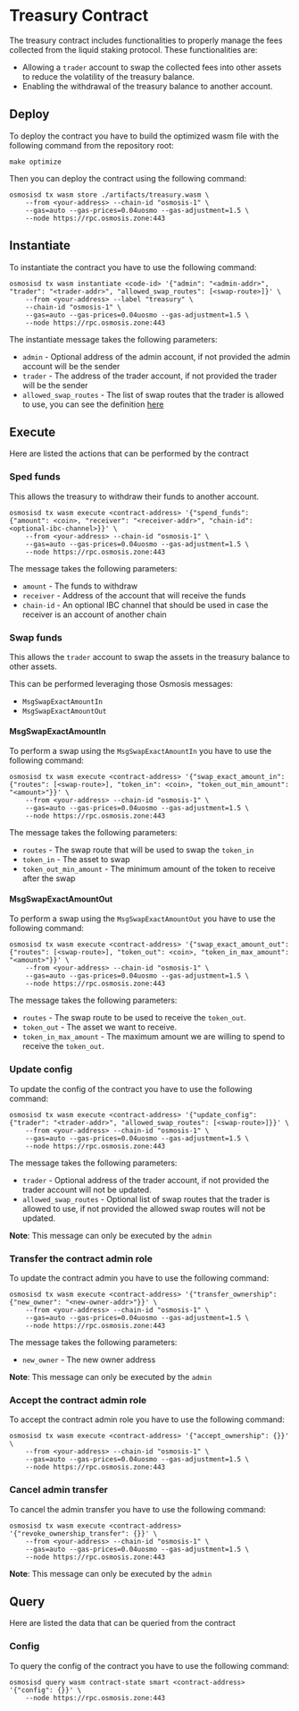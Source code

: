 # Treasury Contract

The treasury contract includes functionalities to properly manage the fees collected from the liquid staking protocol.
These functionalities are:

- Allowing a `trader` account to swap the collected fees into other assets to reduce the volatility of the treasury balance.
- Enabling the withdrawal of the treasury balance to another account.

## Deploy

To deploy the contract you have to build the optimized wasm file with the following command
from the repository root:

```shell
make optimize
```

Then you can deploy the contract using the following command:

```shell
osmosisd tx wasm store ./artifacts/treasury.wasm \
    --from <your-address> --chain-id "osmosis-1" \
    --gas=auto --gas-prices=0.04uosmo --gas-adjustment=1.5 \
    --node https://rpc.osmosis.zone:443
```

## Instantiate

To instantiate the contract you have to use the following command:

```shell
osmosisd tx wasm instantiate <code-id> '{"admin": "<admin-addr>", "trader": "<trader-addr>", "allowed_swap_routes": [<swap-route>]}' \
    --from <your-address> --label "treasury" \
    --chain-id "osmosis-1" \
    --gas=auto --gas-prices=0.04uosmo --gas-adjustment=1.5 \
    --node https://rpc.osmosis.zone:443
```

The instantiate message takes the following parameters:
- `admin` - Optional address of the admin account, if not provided the admin account will be the sender
- `trader` - The address of the trader account, if not provided the trader will be the sender
- `allowed_swap_routes` - The list of swap routes that the trader is allowed to use, you can see the definition [here](./src/state.rs#L20)

## Execute

Here are listed the actions that can be performed by the contract

### Sped funds

This allows the treasury to withdraw their funds to another account.

```shell
osmosisd tx wasm execute <contract-address> '{"spend_funds": {"amount": <coin>, "receiver": "<receiver-addr>", "chain-id": <optional-ibc-channel>}}' \
    --from <your-address> --chain-id "osmosis-1" \
    --gas=auto --gas-prices=0.04uosmo --gas-adjustment=1.5 \
    --node https://rpc.osmosis.zone:443
```

The message takes the following parameters:
- `amount` - The funds to withdraw
- `receiver` - Address of the account that will receive the funds
- `chain-id` - An optional IBC channel that should be used in case the receiver is an account of another chain

### Swap funds

This allows the `trader` account to swap the assets in the treasury balance to other assets.

This can be performed leveraging those Osmosis messages:
- `MsgSwapExactAmountIn`
- `MsgSwapExactAmountOut`

#### MsgSwapExactAmountIn

To perform a swap using the `MsgSwapExactAmountIn` you have to use the following command:

```shell
osmosisd tx wasm execute <contract-address> '{"swap_exact_amount_in": {"routes": [<swap-route>], "token_in": <coin>, "token_out_min_amount": "<amount>"}}' \
    --from <your-address> --chain-id "osmosis-1" \
    --gas=auto --gas-prices=0.04uosmo --gas-adjustment=1.5 \
    --node https://rpc.osmosis.zone:443
```

The message takes the following parameters:
- `routes` - The swap route that will be used to swap the `token_in`
- `token_in` - The asset to swap
- `token_out_min_amount` - The minimum amount of the token to receive after the swap

#### MsgSwapExactAmountOut

To perform a swap using the `MsgSwapExactAmountOut` you have to use the following command:

```shell
osmosisd tx wasm execute <contract-address> '{"swap_exact_amount_out": {"routes": [<swap-route>], "token_out": <coin>, "token_in_max_amount": "<amount>"}}' \
    --from <your-address> --chain-id "osmosis-1" \
    --gas=auto --gas-prices=0.04uosmo --gas-adjustment=1.5 \
    --node https://rpc.osmosis.zone:443
```

The message takes the following parameters:
- `routes` - The swap route to be used to receive the `token_out`.
- `token_out` - The asset we want to receive.
- `token_in_max_amount` - The maximum amount we are willing to spend to receive the `token_out`.

### Update config

To update the config of the contract you have to use the following command:

```shell
osmosisd tx wasm execute <contract-address> '{"update_config": {"trader": "<trader-addr>", "allowed_swap_routes": [<swap-route>]}}' \
    --from <your-address> --chain-id "osmosis-1" \
    --gas=auto --gas-prices=0.04uosmo --gas-adjustment=1.5 \
    --node https://rpc.osmosis.zone:443
```

The message takes the following parameters:
- `trader` - Optional address of the trader account, if not provided the trader account will not be updated.
- `allowed_swap_routes` - Optional list of swap routes that the trader is allowed to use, if not provided the allowed swap routes will not be updated.

**Note**: This message can only be executed by the `admin`

### Transfer the contract admin role

To update the contract admin you have to use the following command:

```shell
osmosisd tx wasm execute <contract-address> '{"transfer_ownership": {"new_owner": "<new-owner-addr>"}}' \
    --from <your-address> --chain-id "osmosis-1" \
    --gas=auto --gas-prices=0.04uosmo --gas-adjustment=1.5 \
    --node https://rpc.osmosis.zone:443
```

The message takes the following parameters:
- `new_owner` - The new owner address

**Note**: This message can only be executed by the `admin`

### Accept the contract admin role

To accept the contract admin role you have to use the following command:

```shell
osmosisd tx wasm execute <contract-address> '{"accept_ownership": {}}' \
    --from <your-address> --chain-id "osmosis-1" \
    --gas=auto --gas-prices=0.04uosmo --gas-adjustment=1.5 \
    --node https://rpc.osmosis.zone:443
```

### Cancel admin transfer

To cancel the admin transfer you have to use the following command:

```shell
osmosisd tx wasm execute <contract-address> '{"revoke_ownership_transfer": {}}' \
    --from <your-address> --chain-id "osmosis-1" \
    --gas=auto --gas-prices=0.04uosmo --gas-adjustment=1.5 \
    --node https://rpc.osmosis.zone:443
```

**Note**: This message can only be executed by the `admin`

## Query

Here are listed the data that can be queried from the contract

### Config

To query the config of the contract you have to use the following command:

```shell
osmosisd query wasm contract-state smart <contract-address> '{"config": {}}' \
    --node https://rpc.osmosis.zone:443
```
